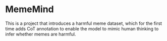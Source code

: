 # MemeMind
This is a project that introduces a harmful meme dataset, which for the first time adds CoT annotation to enable the model to mimic human thinking to infer whether memes are harmful.
